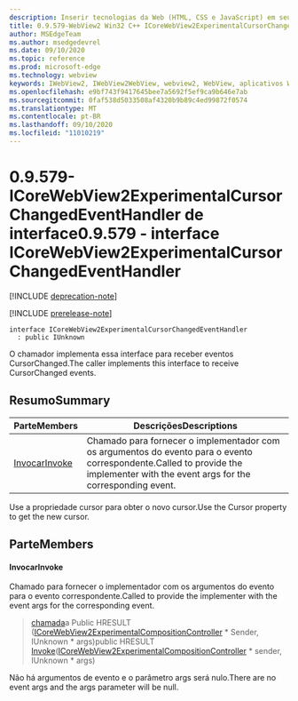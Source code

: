 ```yaml
---
description: Inserir tecnologias da Web (HTML, CSS e JavaScript) em seus aplicativos nativos com o controle WebView2 do Microsoft Edge
title: 0.9.579-WebView2 Win32 C++ ICoreWebView2ExperimentalCursorChangedEventHandler
author: MSEdgeTeam
ms.author: msedgedevrel
ms.date: 09/10/2020
ms.topic: reference
ms.prod: microsoft-edge
ms.technology: webview
keywords: IWebView2, IWebView2WebView, webview2, WebView, aplicativos Win32, Win32, Edge, ICoreWebView2, ICoreWebView2Controller, controle do navegador, HTML Edge, ICoreWebView2ExperimentalCursorChangedEventHandler
ms.openlocfilehash: e9bf743f9417645bee7a5692f5ef9ca9b646e7ab
ms.sourcegitcommit: 0faf538d5033508af4320b9b89c4ed99872f0574
ms.translationtype: MT
ms.contentlocale: pt-BR
ms.lasthandoff: 09/10/2020
ms.locfileid: "11010219"
---
```

# <span data-ttu-id="dbe35-104">0.9.579-ICoreWebView2ExperimentalCursorChangedEventHandler de interface</span><span class="sxs-lookup"><span data-stu-id="dbe35-104">0.9.579 - interface ICoreWebView2ExperimentalCursorChangedEventHandler</span></span> 

[!INCLUDE [deprecation-note](../../includes/deprecation-note.md)]

[!INCLUDE [prerelease-note](../../includes/prerelease-note.md)]

```
interface ICoreWebView2ExperimentalCursorChangedEventHandler
  : public IUnknown
```

<span data-ttu-id="dbe35-105">O chamador implementa essa interface para receber eventos CursorChanged.</span><span class="sxs-lookup"><span data-stu-id="dbe35-105">The caller implements this interface to receive CursorChanged events.</span></span>

## <span data-ttu-id="dbe35-106">Resumo</span><span class="sxs-lookup"><span data-stu-id="dbe35-106">Summary</span></span>

 <span data-ttu-id="dbe35-107">Parte</span><span class="sxs-lookup"><span data-stu-id="dbe35-107">Members</span></span>                        | <span data-ttu-id="dbe35-108">Descrições</span><span class="sxs-lookup"><span data-stu-id="dbe35-108">Descriptions</span></span>
--------------------------------|---------------------------------------------
[<span data-ttu-id="dbe35-109">Invocar</span><span class="sxs-lookup"><span data-stu-id="dbe35-109">Invoke</span></span>](#invoke) | <span data-ttu-id="dbe35-110">Chamado para fornecer o implementador com os argumentos do evento para o evento correspondente.</span><span class="sxs-lookup"><span data-stu-id="dbe35-110">Called to provide the implementer with the event args for the corresponding event.</span></span>

<span data-ttu-id="dbe35-111">Use a propriedade cursor para obter o novo cursor.</span><span class="sxs-lookup"><span data-stu-id="dbe35-111">Use the Cursor property to get the new cursor.</span></span>

## <span data-ttu-id="dbe35-112">Parte</span><span class="sxs-lookup"><span data-stu-id="dbe35-112">Members</span></span>

#### <span data-ttu-id="dbe35-113">Invocar</span><span class="sxs-lookup"><span data-stu-id="dbe35-113">Invoke</span></span> 

<span data-ttu-id="dbe35-114">Chamado para fornecer o implementador com os argumentos do evento para o evento correspondente.</span><span class="sxs-lookup"><span data-stu-id="dbe35-114">Called to provide the implementer with the event args for the corresponding event.</span></span>

> <span data-ttu-id="dbe35-115">[chamada](#invoke)a Public HRESULT ([ICoreWebView2ExperimentalCompositionController](icorewebview2experimentalcompositioncontroller.md) \* Sender, IUnknown \* args)</span><span class="sxs-lookup"><span data-stu-id="dbe35-115">public HRESULT [Invoke](#invoke)([ICoreWebView2ExperimentalCompositionController](icorewebview2experimentalcompositioncontroller.md) \* sender, IUnknown \* args)</span></span>

<span data-ttu-id="dbe35-116">Não há argumentos de evento e o parâmetro args será nulo.</span><span class="sxs-lookup"><span data-stu-id="dbe35-116">There are no event args and the args parameter will be null.</span></span>

